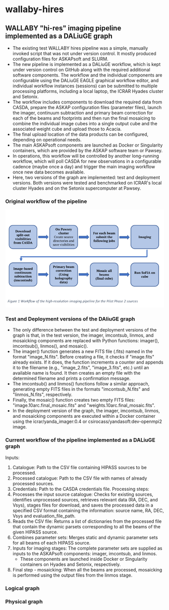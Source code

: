# wallaby-hires

## WALLABY "hi-res" imaging pipeline implemented as a DALiuGE graph
- The existing test WALLABY hires pipeline was a simple, manually invoked script that was not under version control. It mostly produced configuration files for ASKAPsoft and SLURM. 
- The new pipeline is implemented as a DALiuGE workflow, which is kept under version control on GitHub along with the required additional software components. The workflow and the individual components are configurable using the DALiuGE EAGLE graphical workflow editor, and individual workflow instances (sessions) can be submitted to multiple processing platforms, including a local laptop, the ICRAR Hyades cluster and Setonix.
- The workflow includes components to download the required data from CASDA, prepare the ASKAP configuration files (parameter files), launch the imager, continuum subtraction and primary beam correction for each of the beams and footprints and then run the final mosaicing to combine the individual image cubes into a single output cube and the associated weight cube and upload those to Acacia.
- The final upload location of the data products can be configured, depending on operational needs.
- The main ASKAPsoft components are launched as Docker or Singularity containers, which are provided by the ASKAP software team or Pawsey.
- In operations, this workflow will be controlled by another long-running workflow, which will poll CASDA for new observations in a configurable cadence (maybe once a day) and trigger the main imaging workflow once new data becomes available.
- Here, two versions of the graph are implemented: test and deployment versions. Both versions were tested and benchmarked on ICRAR's local cluster Hyades and on the Setonix supercomputer at Pawsey. 

### Original workflow of the pipeline
![Alt text](images/wallaby-hires-old-pipeline.png)

### Test and Deployment versions of the DAliuGE graph
- The only difference between the test and deployment versions of the graph is that, in the test version, the imager, imcontsub, linmos, and mosaicking components are replaced with Python functions: imager(), imcontsub(), linmos(), and mosaic().
- The imager() function generates a new FITS file (.fits) named in the format "image_N.fits". Before creating a file, it checks if "image.fits" already exists. If it does, the function increments a counter and appends it to the filename (e.g., "image_2.fits", "image_3.fits", etc.) until an available name is found. It then creates an empty file with the determined filename and prints a confirmation message.
- The imcontsub() and linmos() functions follow a similar approach, generating empty FITS files in the formats "imcontsub_N.fits" and "linmos_N.fits", respectively.
- Finally, the mosaic() function creates two empty FITS files: "image.10arc.final_mosaic.fits" and "weights.10arc.final_mosaic.fits".
- In the deployment version of the graph, the imager, imcontsub, linmos, and mosaicking components are executed within a Docker container using the icrar/yanda_imager:0.4 or csirocass/yandasoft:dev-openmpi2 image.

### Current workflow of the pipeline implemented as a DALiuGE graph
Inputs: 
1. Catalogue: Path to the CSV file containing HIPASS sources to be processed.
2. Processed catalogue: Path to the CSV file with names of already processed sources.
3. Credentials: Path to the CASDA credentials file. 
Processing steps:
1. Processes the input source catalogue: Checks for existing sources, identifies unprocessed sources, retrieves relevant data (RA, DEC, and Vsys), stages files for download, and saves the processed data in a specified CSV format containing the information: source name, RA, DEC, Vsys and evaluation_file_path. 
2. Reads the CSV file: Returns a list of dictionaries from the processed file that contain the dynamic parsets corresponding to all the beams of the given HIPASS source.
3. Combines parameter sets: Merges static and dynamic parameter sets for all beams of each HIPASS source.
4. Inputs for imaging stages: The complete parameter sets are supplied as inputs to the ASKAPsoft components: imager, imcontsub, and linmos.
     - These components are launched inside Docker or Singularity containers on Hyades and Setonix, respectively. 
6. Final step - mosaicking: When all the beams are processed, mosaicking is performed using the output files from the linmos stage. 

### Logical graph

### Physical graph

